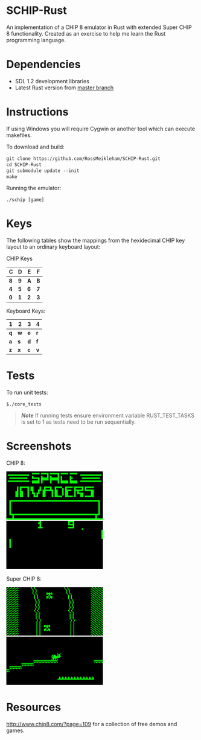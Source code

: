 # SCHIP-Rust

An implementation of a CHIP 8 emulator in Rust with extended Super CHIP 8 functionality. 
Created as an exercise to help me learn the Rust programming language.


# Dependencies

* SDL 1.2 development libraries
* Latest Rust version from [master branch](https://github.com/rust-lang/rust)



# Instructions

If using Windows you will require Cygwin or another tool
which can execute makefiles.

To download and build:
```
git clone https://github.com/RossMeikleham/SCHIP-Rust.git
cd SCHIP-Rust
git submodule update --init
make
```

Running the emulator:
```
./schip [game]
```

# Keys


The following tables show the mappings from the hexidecimal CHIP key layout to an ordinary keyboard layout:

CHIP Keys

|C|D|E|F|                      
|---|---|---|---|
|**8**|**9**|**A**|**B**|
|**4**|**5**|**6**|**7**| 
|**0**|**1**|**2**|**3**| 

Keyboard Keys:

|1|2|3|4|                      
|---|---|---|---|
|**q**|**w**|**e**|**r**|
|**a**|**s**|**d**|**f**| 
|**z**|**x**|**c**|**v**| 

# Tests

To run unit tests:
```
$./core_tests
```
> ***Note*** If running tests ensure environment variable RUST_TEST_TASKS is set to 1 as tests need to be run sequentially.


# Screenshots

CHIP 8:

![Invaders](/images/invaders.png?raw=true)      ![Pong](/images/pong.png?raw=true)

Super CHIP 8:

![Car](/images/car.png?raw=true)      ![ANT](/images/ant.png?raw=true)


# Resources

http://www.chip8.com/?page=109 for a collection of free demos and games.
